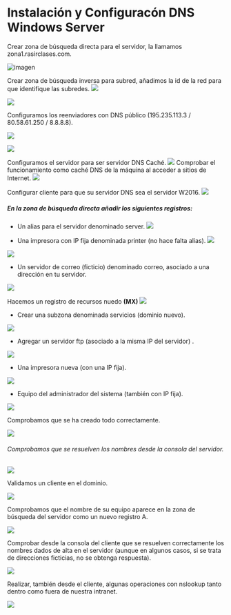  # Instalación y Configuracón DNS Windows Server

Crear zona de búsqueda directa para el servidor, la llamamos zona1.rasirclases.com.

![imagen](imagen/2.PNG)

Crear zona de búsqueda inversa para subred, añadimos la id de la red para que identifique las subredes.
![](imagen/3.PNG)

![](imagen/3.2.PNG)

Configuramos los reenviadores con DNS público (195.235.113.3 / 80.58.61.250 / 8.8.8.8).

![](imagen/4.PNG)

![](imagen/5.PNG)

Configuramos el servidor para ser servidor DNS Caché.
![](imagen/6.PNG)
Comprobar el funcionamiento como caché DNS de la máquina al acceder a sitios de Internet.
![](imagen/7.PNG)

Configurar cliente para que su servidor DNS sea el servidor W2016.
![](imagen/8.PNG)

##### En la zona de búsqueda directa añadir los siguientes registros:

* Un alias para el servidor denominado server.
![](imagen/9.2.PNG)

* Una impresora con IP fija denominada printer (no hace falta alias).
![](imagen/10.PNG)

![](imagen/11.PNG)
* Un servidor de correo (ficticio) denominado correo, asociado a una dirección en tu servidor.

![](imagen/12.PNG)

Hacemos un registro de recursos nuedo **(MX)**
![](imagen/13.PNG)

* Crear una subzona denominada servicios (dominio nuevo).

![](imagen/15.PNG)


 * Agregar un servidor ftp (asociado a la misma IP del servidor) .

![](imagen/16.PNG)

 * Una impresora nueva (con una IP fija).

![](imagen/17.PNG)

* Equipo del administrador del sistema (también con IP fija).

![](imagen/18.PNG)

Comprobamos que se ha creado todo correctamente.

![](imagen/19.PNG)

###### Comprobamos que se resuelven los nombres desde la consola del servidor.

 ![](imagen/20.PNG)

 Validamos un cliente en el dominio.

![](imagen/21.PNG)

 Comprobamos que el nombre de su equipo aparece en la zona de búsqueda del servidor como un nuevo registro A.

 ![](imagen/22.PNG)


 Comprobar desde la consola del cliente que se resuelven correctamente los nombres dados de alta en el servidor (aunque en algunos casos, si se trata de direcciones ficticias, no se obtenga respuesta).

 ![](imagen/23.PNG)

 Realizar, también desde el cliente, algunas operaciones con nslookup tanto dentro como fuera de nuestra intranet.


 ![](imagen/24.PNG)
